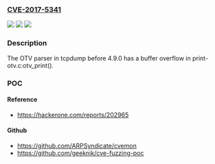 ### [CVE-2017-5341](https://cve.mitre.org/cgi-bin/cvename.cgi?name=CVE-2017-5341)
![](https://img.shields.io/static/v1?label=Product&message=n%2Fa&color=blue)
![](https://img.shields.io/static/v1?label=Version&message=n%2Fa&color=blue)
![](https://img.shields.io/static/v1?label=Vulnerability&message=n%2Fa&color=brighgreen)

### Description

The OTV parser in tcpdump before 4.9.0 has a buffer overflow in print-otv.c:otv_print().

### POC

#### Reference
- https://hackerone.com/reports/202965

#### Github
- https://github.com/ARPSyndicate/cvemon
- https://github.com/geeknik/cve-fuzzing-poc

